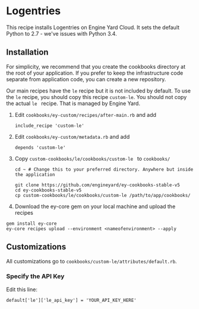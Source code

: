 # Logentries

This recipe installs Logentries on Engine Yard Cloud. It sets the default Python to 2.7 - we've issues with Python 3.4.


## Installation

For simplicity, we recommend that you create the cookbooks directory at the root of your application. If you prefer to keep the infrastructure code separate from application code, you can create a new repository.

Our main recipes have the `le` recipe but it is not included by default. To use the `le` recipe, you should copy this recipe `custom-le`. You should not copy the actual `le ` recipe. That is managed by Engine Yard.

1. Edit `cookbooks/ey-custom/recipes/after-main.rb` and add

      ```
      include_recipe 'custom-le'
      ```

2. Edit `cookbooks/ey-custom/metadata.rb` and add

      ```
      depends 'custom-le'
      ```

3. Copy `custom-cookbooks/le/cookbooks/custom-le ` to `cookbooks/`

      ```
      cd ~ # Change this to your preferred directory. Anywhere but inside the application

      git clone https://github.com/engineyard/ey-cookbooks-stable-v5
      cd ey-cookbooks-stable-v5
      cp custom-cookbooks/le/cookbooks/custom-le /path/to/app/cookbooks/
      ```

4. Download the ey-core gem on your local machine and upload the recipes

  ```
  gem install ey-core
  ey-core recipes upload --environment <nameofenvironment> --apply
  ```

## Customizations

All customizations go to `cookbooks/custom-le/attributes/default.rb`.

### Specify the API Key

Edit this line:

```
default['le']['le_api_key'] = 'YOUR_API_KEY_HERE'
```

